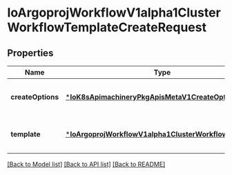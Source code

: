 # IoArgoprojWorkflowV1alpha1ClusterWorkflowTemplateCreateRequest


## Properties
Name | Type | Description | Notes
------------ | ------------- | ------------- | -------------
**createOptions** | [***IoK8sApimachineryPkgApisMetaV1CreateOptions**](IoK8sApimachineryPkgApisMetaV1CreateOptions.md) |  | [optional] [default to nothing]
**template** | [***IoArgoprojWorkflowV1alpha1ClusterWorkflowTemplate**](IoArgoprojWorkflowV1alpha1ClusterWorkflowTemplate.md) |  | [optional] [default to nothing]


[[Back to Model list]](../README.md#models) [[Back to API list]](../README.md#api-endpoints) [[Back to README]](../README.md)


